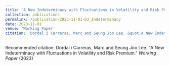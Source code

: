 ```yaml
---
title: "A New Indeterminacy with Fluctuations in Volatility and Risk Premium"
collection: publications
permalink: /publication/2023-11-01-DJ_Indeterminacy
date: 2023-11-01
venue: 'Working Paper'
citation: 'Dordal i Carreras, Marc and Seung Joo Lee. &quot;A New Indeterminacy with Fluctuations in Volatility and Risk Premium.&quot;  <i>Working Paper</i> (2023) '
---
```

Recommended citation: Dordal i Carreras, Marc and Seung Joo Lee. "A New Indeterminacy with Fluctuations in Volatility and Risk Premium."  <i>Working Paper</i> (2023) 